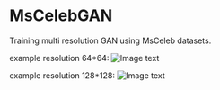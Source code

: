 # MsCelebGAN

Training multi resolution GAN using MsCeleb datasets.

example resolution 64*64:
![Image text](https://github.com/SeuTao/MsCelebGAN/raw/master/resources/results_64.png)

example resolution 128*128:
![Image text](https://github.com/SeuTao/MsCelebGAN/raw/master/resources/results.png)



 
